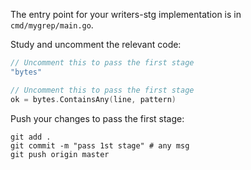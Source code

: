 The entry point for your writers-stg implementation is in `cmd/mygrep/main.go`.

Study and uncomment the relevant code: 

```go
// Uncomment this to pass the first stage
"bytes"
```

```go
// Uncomment this to pass the first stage
ok = bytes.ContainsAny(line, pattern)
```

Push your changes to pass the first stage:

```
git add .
git commit -m "pass 1st stage" # any msg
git push origin master
```
